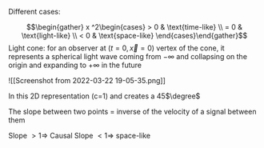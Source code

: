 Different cases: 

$$\begin{gather} x ^2\begin{cases} > 0 & \text{time-like} \\ = 0 & \text{light-like} \\ < 0 & \text{space-like} \end{cases}\end{gather}$$
Light cone: for an observer at $(t=0, \vec x = 0)$ vertex of the cone, it represents a spherical light wave coming from $- \infty$ and collapsing on the origin and expanding to $+\infty$ in the future 

![[Screenshot from 2022-03-22 19-05-35.png]]

In this 2D representation (c=1) and creates a 45$\degree$ 

The slope between two points = inverse of the velocity of a signal between them

Slope $>1 \Rightarrow$ Causal
Slope $< 1 \Rightarrow$ space-like


